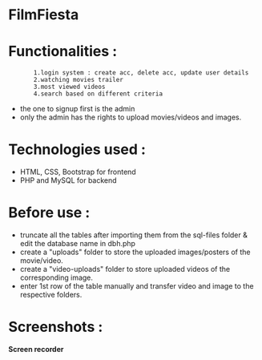 # FilmFiesta



# Functionalities : 
           1.login system : create acc, delete acc, update user details
           2.watching movies trailer
           3.most viewed videos
           4.search based on different criteria 
* the one to signup first is the admin
* only the admin has the rights to upload movies/videos and images.


# Technologies used :
* HTML, CSS, Bootstrap for frontend
* PHP and MySQL for backend

# Before use :

- truncate all the tables after importing them from the sql-files folder & edit the database name in dbh.php
- create a "uploads" folder to store the uploaded images/posters of the movie/video.
- create a "video-uploads" folder to store uploaded videos of the corresponding image.
- enter 1st row of the table manually and transfer video and image to the respective folders.


# Screenshots :

**Screen recorder**
